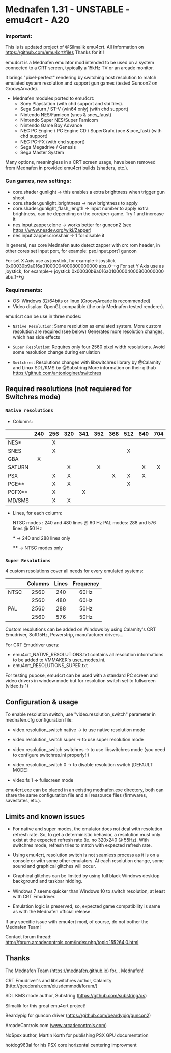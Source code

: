 # **Mednafen 1.31 - UNSTABLE - emu4crt - A20**

### Important: 
This is is updated project of @Silmalik emu4crt. All information on https://github.com/emu4crt/files Thanks for it!!

emu4crt is a Mednafen emulator mod intended to be used on a system connected to a CRT screen, typically a 15kHz TV or an arcade monitor.

It brings "pixel-perfect" rendering by switching host resolution to match emulated system resolution and support gun games (tested Guncon2 on GroovyArcade).

* Mednafen modules ported to emu4crt: 
  * Sony Playstation (with chd support and sbi files).   
  * Sega Saturn / ST-V (win64 only) (with chd support)
  * Nintendo NES/Famicon (snes & snes_faust)
  * Nintendo Super NES/Super Famicom
  * Nintendo Game Boy Advance 
  * NEC PC Engine / PC Engine CD / SuperGrafx (pce & pce_fast) (with chd support)
  * NEC PC-FX (with chd support)
  * Sega Megadrive / Genesis
  * Sega Master System

Many options, meaningless in a CRT screen usage, have been removed from Mednafen in provided emu4crt builds (shaders, etc.).

### Gun games, new settings: 
  * core.shader gunlight -> this enables a extra brightness when trigger gun shoot
  * core.shader.gunlight_brightness -> new brightness to apply
  * core.shader.gunlight_flash_length -> input number to apply extra brightness, can be depending on the core/per-game. Try 1 and increase it
  * nes.input.zapper.clone -> works better for guncon2 (see https://www.nesdev.org/wiki/Zapper)
  * nes.input.zapper.crosshair -> 1 for disable it

In general, nes core Mednafen auto detect zapper with crc rom header, in other cores set input port, for example: psx.input.port1 guncon

For set X Axis use as joystick, for example-> joystick 0x00030b9a016a01000004000800000000 abs_0-+g
For set Y Axis use as joystick, for example-> joystick 0x00030b9a016a01000004000800000000 abs_1-+g

### Requirements: 

  * OS: Windows 32/64bits or linux (GroovyArcade is recommended)
  * Video display: OpenGL compatible (the only Mednafen tested renderer).
  
emu4crt can be use in three modes:

* `Native Resolution`: Same resolution as emulated system.
   More custom resolution are required (see below)
   Generates more resolution changes, which has side effects

* `Super Resolution`: Requires only four 2560 pixel width resolutions.
   Avoid some resolution change during emulation

* `Switchres`: Resolutions changes with libswitchres library by @Calamity and Linux SDL/KMS by @Substring 
  More information on their github https://github.com/antonioginer/switchres 

## Required resolutions (not requiered for Switchres mode)

### `Native resolutions`

* Columns:
  
|       |240|256|320|341|352|368|512|640|704|
|:------|:-:|:-:|:-:|:-:|:-:|:-:|:-:|:-:|:-:|
|NES*   |   | X |   |   |   |   |   |   |   |
|SNES   |   | X |   |   |   |   | X |   |   |
|GBA    | X |   |   |   |   |   |   |   |   |
|SATURN |   |   | X |   | X |   |   | X | X |
|PSX    |   | X | X |   |   | X | X | X |   |
|PCE**  |   | X | X |   |   |   | X |   |   |
|PCFX** |   | X |   | X |   |   |   |   |   |
|MD/SMS |   | X | X |   |   |   |   |   |   |


* Lines, for each column:

   NTSC modes : 240 and 480 lines @ 60 Hz 
   PAL modes: 288 and 576 lines @ 50 Hz

   __*__ -> 240 and 288 lines only

   __**__ -> NTSC modes only

### `Super Resolutions`

   4 custom resolutions cover all needs for every emulated systems:

|      | Columns  |  Lines    |  Frequency  |
|:-----| :------: | :-------: | :---------: |
| NTSC |   2560   |  240      |     60Hz    |
|      |   2560   |  480      |     60Hz    |
| PAL  |   2560   |  288      |     50Hz    |
|      |   2560   |  576      |     50Hz    |

Custom resolutions can be added on Windows by using Calamity's CRT Emudriver, Soft15Hz, Powerstrip, manufacturer drivers...

For CRT Emudriver users:
 * emu4crt_NATIVE_RESOLUTIONS.txt contains all resolution informations to be added to VMMAKER's user_modes.ini.
 * emu4crt_RESOLUTIONS_SUPER.txt

For testing pupose, emu4crt can be used with a standard PC screen and video drivers in window mode but for resolution switch set to fullscreen (video.fs 1)

## Configuration & usage

To enable resolution switch, use "video.resolution_switch" parameter in mednafen.cfg configuration file:

* video.resolution_switch native -> to use native resolution mode
* video.resolution_switch super  -> to use super resolution mode
* video.resolution_switch switchres -> to use libswitchres mode (you need to configure switchres.ini properly!!)
* video.resolution_switch 0 -> to disable resolution switch [DEFAULT MODE]

* video.fs 1 -> fullscreen mode

emu4crt.exe can be placed in an existing mednafen.exe directory, both can share the same configuration file and all ressource files (firmwares, savestates, etc.).

## Limits and known issues

- For native and super modes, the emulator does not deal with resolution refresh rate. So, to get a deterministic behavior, a resolution must only exist at the expected refresh rate (ie. no 320x240 @ 55Hz). With switchres mode, refresh tries to match with expected refresh rate.
  
- Using emu4crt, resolution switch is not seamless process as it is on a console or with some other emulators. At each resolution change, some sound and graphical glitches will occur. 
  
- Graphical glitches can be limited by using full black Windows desktop background and taskbar hidding. 
  
- Windows 7 seems quicker than Windows 10 to switch resolution, at least with CRT Emudriver.
  
- Emulation logic is preserved, so, expected game compatibility is same as with the Mednafen official release.
  
If any specific issue with emu4crt mod, of course, do not bother the Mednafen Team!

Contact forum thread:
http://forum.arcadecontrols.com/index.php/topic,155264.0.html

## Thanks

The Mednafen Team (https://mednafen.github.io)  for... Mednafen!

CRT Emudriver's and libswitchres author, Calamity (http://geedorah.com/eiusdemmodi/forum/)

SDL KMS mode author, Substring (https://github.com/substring/os)

Silmalik for this great emu4crt project!

Beardypig for guncon driver (https://github.com/beardypig/guncon2)

ArcadeControls.com (www.arcadecontrols.com)

No$psx author, Martin Korth for publishing PSX GPU documentation

hotdog963al for his PSX core horizontal centering improvment
